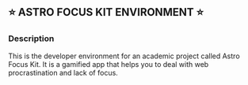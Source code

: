 ## :star: ASTRO FOCUS KIT ENVIRONMENT :star:

### Description
This is the developer environment for an academic project called Astro Focus Kit. It is a gamified app that helps you to deal with web procrastination and lack of focus.
